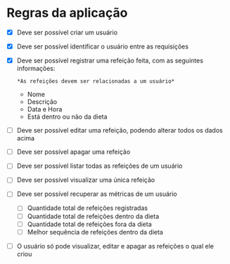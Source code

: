 # Regras da aplicação

- [X] Deve ser possível criar um usuário
- [X] Deve ser possível identificar o usuário entre as requisições
- [X] Deve ser possível registrar uma refeição feita, com as seguintes informações:

      *As refeições devem ser relacionadas a um usuário* 
     -  Nome
     -  Descrição
     -  Data e Hora
     -  Está dentro ou não da dieta
- [ ] Deve ser possível editar uma refeição, podendo alterar todos os dados acima
- [ ] Deve ser possível apagar uma refeição
- [ ] Deve ser possível listar todas as refeições de um usuário
- [ ] Deve ser possível visualizar uma única refeição
- [ ] Deve ser possível recuperar as métricas de um usuário
    - [ ] Quantidade total de refeições registradas
    - [ ] Quantidade total de refeições dentro da dieta
    - [ ] Quantidade total de refeições fora da dieta
    - [ ] Melhor sequência de refeições dentro da dieta
- [ ] O usuário só pode visualizar, editar e apagar as refeições o qual ele criou